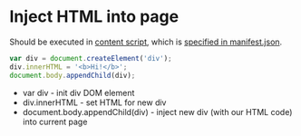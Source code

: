 # Inject HTML into page

Should be executed in [content script](https://developer.chrome.com/docs/extensions/mv3/content_scripts/),
which is [specified in manifest.json](/chrome-extension/content_script).

```javascript
var div = document.createElement('div'); 
div.innerHTML = '<b>Hi!</b>';
document.body.appendChild(div); 
```

- var div - init div DOM element
- div.innerHTML - set HTML for new div
- document.body.appendChild(div) - inject new div (with our HTML code) into current page

